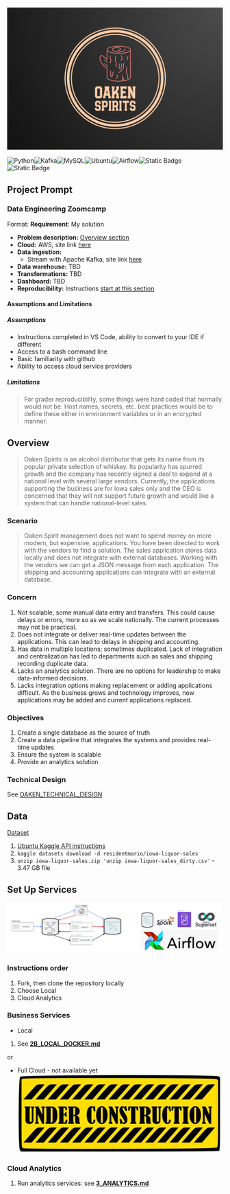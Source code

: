 ![Oaken Spirirts Logo](images/oaken-spirits-logo.png)

![Python](https://img.shields.io/badge/Python-darkblue)![Kafka](https://img.shields.io/badge/kafka-black)![MySQL](https://img.shields.io/badge/MySQL-lightblue)![Ubuntu](https://img.shields.io/badge/Ubuntu-green)![Airflow](https://img.shields.io/badge/Airflow-red)![Static Badge](https://img.shields.io/badge/AWS-yellow)![Static Badge](https://img.shields.io/badge/docker-purple)

## Project Prompt

### Data Engineering Zoomcamp

Format: **Requirement**: My solution

- **Problem description:** [Overview section](#overview)
- **Cloud:** AWS, site link [here](https://aws.amazon.com/)
- **Data ingestion:**
  - Stream with Apache Kafka, site link [here](https://kafka.apache.org/)
- **Data warehouse:** TBD
- **Transformations:** TBD
- **Dashboard:** TBD
- **Reproducibility:** Instructions [start at this section](#technical-design)

#### Assumptions and Limitations

##### **Assumptions**

- Instructions completed in VS Code, ability to convert to your IDE if different
- Access to a bash command line
- Basic familiarity with github
- Ability to access cloud service providers

##### **Limitations**

> For grader reproducibility, some things were hard coded that normally would not be. Host names, secrets, etc. best practices would be to define these either in environment variables or in an encrypted manner.

## Overview

> Oaken Spirits is an alcohol distributor that gets its name from its popular private selection of whiskey. Its popularity has spurred growth and the company has recently signed a deal to expand at a national level with several large vendors. Currently, the applications supporting the business are for Iowa sales only and the CEO is concerned that they will not support future growth and would like a system that can handle national-level sales.

### Scenario

> Oaken Spirit management does not want to spend money on more modern, but expensive, applications. You have been directed to work with the vendors to find a solution. The sales application stores data locally and does not integrate with external databases. Working with the vendors we can get a JSON message from each application. The shipping and accounting applications can integrate with an external database.

### Concern

1. Not scalable, some manual data entry and transfers. This could cause delays or errors, more so as we scale nationally. The current processes may not be practical.
1. Does not integrate or deliver real-time updates between the applications. This can lead to delays in shipping and accounting.
1. Has data in multiple locations; sometimes duplicated. Lack of integration and centralization has led to departments such as sales and shipping recording duplicate data.
1. Lacks an analytics solution. There are no options for leadership to make data-informed decisions.
1. Lacks integration options making replacement or adding applications difficult. As the business grows and technology improves, new applications may be added and current applications replaced.

### Objectives

1. Create a single database as the source of truth
1. Create a data pipeline that integrates the systems and provides real-time updates
1. Ensure the system is scalable
1. Provide an analytics solution

### Technical Design

See [OAKEN_TECHNICAL_DESIGN](OAKEN_TECHNICAL_DESIGN.md)

## Data

[Dataset](https://www.kaggle.com/datasets/residentmario/iowa-liquor-sales)

1. [Ubuntu Kaggle API instructions](https://www.endtoend.ai/tutorial/how-to-download-kaggle-datasets-on-ubuntu/)
1. `kaggle datasets download -d residentmario/iowa-liquor-sales`
1. `unzip iowa-liquor-sales.zip 'unzip iowa-liquor-sales_dirty.csv'` - 3.47 GB file

## Set Up Services

![App Services Diagram](images/oaken-service-diagram.png)

### Instructions order

1. Fork, then clone the repository locally
1. Choose Local
1. Cloud Analytics

### Business Services

- Local

1. See [**2B_LOCAL_DOCKER.md**](2B_LOCAL_DOCKER.md)

or

- Full Cloud - not available yet
![Under Construction](images/under-construction.jpg)

<!-- 1. Kafka: see [**1A_Kafka_AWS.md**](1A_Kafka_AWS.md)
1. Run business services: see [**2A_AWS.md**](2A_AWS.md)-->

### Cloud Analytics

1. Run analytics services: see [**3_ANALYTICS.md**](3_ANALYTICS.md)